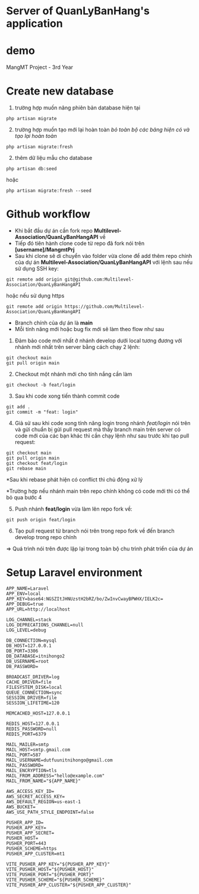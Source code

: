 # Server of QuanLyBanHang's application
# demo
 MangMT Project - 3rd Year

# Create new database

1. trường hợp muốn nâng phiên bản database hiện tại
```
php artisan migrate
```
2. trường hợp muốn tạo mới lại hoàn toàn *bỏ toàn bộ các bảng hiện có và tạo lại hoàn toàn*
```
php artisan migrate:fresh
```
2. thêm dữ liệu mẫu cho database
```
php artisan db:seed
```
hoặc
```
php artisan migrate:fresh --seed
```
# Github workflow

- Khi bắt đầu dự án cần fork repo **Multilevel-Association/QuanLyBanHangAPI** về
- Tiếp đó tiên hành clone code từ repo đã fork nói trên **[username]/MangmtPrj**
- Sau khi clone sẽ di chuyển vào folder vừa clone để add thêm repo chính của dự án **Multilevel-Association/QuanLyBanHangAPI** với lệnh sau nếu sử dụng SSH key:
```
git remote add origin git@github.com:Multilevel-Association/QuanLyBanHangAPI
```
hoặc nếu sử dụng https
```
git remote add origin https://github.com/Multilevel-Association/QuanLyBanHangAPI
```
- Branch chính của dự án là **main**
- Mỗi tính năng mới hoặc bug fix mới sẽ làm theo flow như sau
1. Đảm bảo code mới nhất ở nhánh develop dưới local tương đương với nhánh mới nhất trên server bằng cách chạy 2 lệnh:
```
git checkout main
git pull origin main
```

2. Checkout một nhánh mới cho tính nắng cần làm

```
git checkout -b feat/login
```

3. Sau khi code xong tiến thành commit code
```
git add .
git commit -m "feat: login"
```

4. Giả sử sau khi code xong tính năng login trong nhánh *feat/login* nói trên và gửi chuẩn bị gửi pull request mà thấy branch main trên server có code mới của các bạn khác thì cần chạy lệnh như sau trước khi tạo pull request:
```
git checkout main
git pull origin main
git checkout feat/login
git rebase main
```
*Sau khi rebase phát hiện có conflict thì chủ động xử lý

*Trường hợp nếu nhánh main trên repo chính không có code mới thì có thể bỏ qua bước 4

5. Push nhánh **feat/login** vừa làm lên repo fork về:
```
git push origin feat/login
```

6. Tạo pull request từ branch nói trên trong repo fork về đến branch develop trong repo chính

=> Quá trình nói trên được lặp lại trong toàn bộ chu trình phát triển của dự án
# Setup Laravel environment
```
APP_NAME=Laravel
APP_ENV=local
APP_KEY=base64:NGSZItJHNUzstH2bRZ/bo/ZwInvCwayBPWHX/IELK2c=
APP_DEBUG=true
APP_URL=http://localhost

LOG_CHANNEL=stack
LOG_DEPRECATIONS_CHANNEL=null
LOG_LEVEL=debug

DB_CONNECTION=mysql
DB_HOST=127.0.0.1
DB_PORT=3306
DB_DATABASE=itnihongo2
DB_USERNAME=root
DB_PASSWORD=

BROADCAST_DRIVER=log
CACHE_DRIVER=file
FILESYSTEM_DISK=local
QUEUE_CONNECTION=sync
SESSION_DRIVER=file
SESSION_LIFETIME=120

MEMCACHED_HOST=127.0.0.1

REDIS_HOST=127.0.0.1
REDIS_PASSWORD=null
REDIS_PORT=6379

MAIL_MAILER=smtp
MAIL_HOST=smtp.gmail.com
MAIL_PORT=587
MAIL_USERNAME=dutfuunitnihongo@gmail.com
MAIL_PASSWORD=
MAIL_ENCRYPTION=tls
MAIL_FROM_ADDRESS="hello@example.com"
MAIL_FROM_NAME="${APP_NAME}"

AWS_ACCESS_KEY_ID=
AWS_SECRET_ACCESS_KEY=
AWS_DEFAULT_REGION=us-east-1
AWS_BUCKET=
AWS_USE_PATH_STYLE_ENDPOINT=false

PUSHER_APP_ID=
PUSHER_APP_KEY=
PUSHER_APP_SECRET=
PUSHER_HOST=
PUSHER_PORT=443
PUSHER_SCHEME=https
PUSHER_APP_CLUSTER=mt1

VITE_PUSHER_APP_KEY="${PUSHER_APP_KEY}"
VITE_PUSHER_HOST="${PUSHER_HOST}"
VITE_PUSHER_PORT="${PUSHER_PORT}"
VITE_PUSHER_SCHEME="${PUSHER_SCHEME}"
VITE_PUSHER_APP_CLUSTER="${PUSHER_APP_CLUSTER}"
```